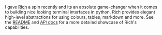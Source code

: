 <!--
.. title: Rich
.. slug: rich
.. date: 2020-11-10 00:00:00
.. tags: python,terminal
.. category: 
.. link: 
.. description: 
.. type: text
-->

I gave [Rich](https://github.com/willmcgugan/rich) a spin recently and its an absolute game-changer when it comes to building nice looking terminal interfaces in python. Rich provides elegant high-level abstractions for using colours, tables, markdown and more. See the [README](https://github.com/willmcgugan/rich/blob/master/README.md) and [API docs](https://rich.readthedocs.io/en/latest/) for a more detailed showcase of Rich's capabilities.

